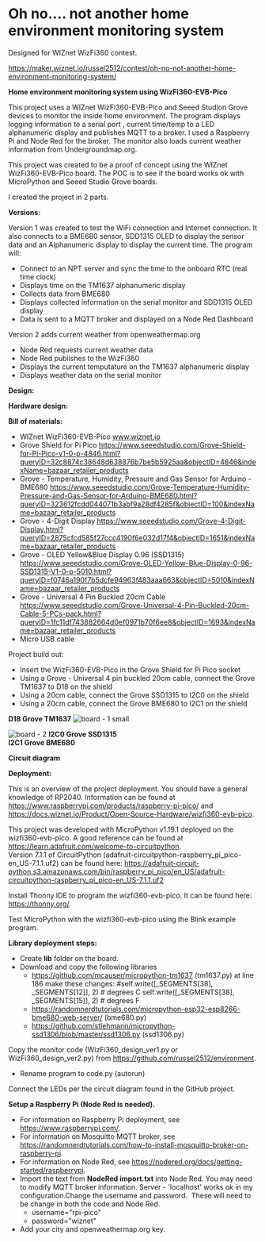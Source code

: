 # Oh no.... not another home environment monitoring system

Designed for WIZnet WizFi360 contest.

https://maker.wiznet.io/russel2512/contest/oh-no-not-another-home-environment-monitoring-system/

**Home environment monitoring system using WizFi360-EVB-Pico**

This project uses a WIZnet WizFi360-EVB-Pico and Seeed Studion Grove devices to monitor the inside home environment. The program displays logging information to a serial port , current time/temp to a LED alphanumeric display and publishes MQTT to a broker. I used a Raspberry Pi and Node Red for the broker. The monitor also loads current weather information from Undergroundmap.org. 

This project was created to be a proof of concept using the WIZnet WizFi360-EVB-Pico board. The POC is to see if the board works ok with MicroPython and Seeed Studio Grove boards. 

I created the project in 2 parts.

**Versions:**

Version 1 was created to test the WiFi connection and Internet connection. It also connects to a BME680 sensor, SDD1315 OLED to display the sensor data and an Alphanumeric display to display the current time.
The program will:
- Connect to an NPT server and sync the time to the onboard RTC (real time clock)
- Displays time on the TM1637 alphanumeric display
- Collects data from BME680
- Displays collected information on the serial monitor and SDD1315 OLED display
- Data is sent to a MQTT broker and displayed on a Node Red Dashboard

Version 2 adds current weather from openweathermap.org
- Node Red requests current weather data
- Node Red publishes to the WizFi360 
- Displays the current temputature on the TM1637 alphanumeric display
- Displays weather data on the serial monitor



**Design:**

**Hardware design:**

**Bill of materials:**
- WIZnet WizFi360-EVB-Pico
www.wiznet.io
- Grove Shield for Pi Pico
https://www.seeedstudio.com/Grove-Shield-for-Pi-Pico-v1-0-p-4846.html?queryID=32c8874c38648d638876b7be5b5925aa&objectID=4846&indexName=bazaar_retailer_products
- Grove - Temperature, Humidity, Pressure and Gas Sensor for Arduino - BME680
https://www.seeedstudio.com/Grove-Temperature-Humidity-Pressure-and-Gas-Sensor-for-Arduino-BME680.html?queryID=323612fcdd044071b3abf9a28df4285f&objectID=100&indexName=bazaar_retailer_products
- Grove - 4-Digit Display
https://www.seeedstudio.com/Grove-4-Digit-Display.html?queryID=2875cfcd585f27ccc4190f6e032d17f4&objectID=1651&indexName=bazaar_retailer_products
- Grove - OLED Yellow&Blue Display 0.96 (SSD1315)
https://www.seeedstudio.com/Grove-OLED-Yellow-Blue-Display-0-96-SSD1315-V1-0-p-5010.html?queryID=f0746a190f7b5dcfe94963f483aaa663&objectID=5010&indexName=bazaar_retailer_products 
- Grove - Universal 4 Pin Buckled 20cm Cable
https://www.seeedstudio.com/Grove-Universal-4-Pin-Buckled-20cm-Cable-5-PCs-pack.html?queryID=1fc11df743882664d0ef0971b70f6ee8&objectID=1693&indexName=bazaar_retailer_products
- Micro USB cable


Project build out:
- Insert the WizFi360-EVB-Pico in the Grove Shield for Pi Pico socket 
- Using a Grove - Universal 4 pin buckled 20cm cable, connect the Grove TM1637 to D18 on the shield
- Using a 20cm cable, connect the Grove SSD1315 to I2C0 on the shield
- Using a 20cm cable, connect the Grove BME680 to I2C1 on the shield 
  
**D18  Grove TM1637**
![board - 1 small](https://user-images.githubusercontent.com/13513067/197630484-c06a4dcc-ff9a-449a-95fa-c06c870a8ece.jpg)

![board - 2](https://user-images.githubusercontent.com/13513067/197628395-7908b9ed-a19d-4fc8-ad29-ac32a13e5b2e.jpg)
**I2C0  Grove SSD1315     
I2C1  Grove BME680**

**Circuit diagram**




**Deployment:**

This is an overview of the project deployment. You should have a general knowledge of RP2040. Information can be found at https://www.raspberrypi.com/products/raspberry-pi-pico/ and https://docs.wiznet.io/Product/Open-Source-Hardware/wizfi360-evb-pico. 

This project was developed with MicroPython v1.19.1 deployed on the wizfi360-evb-pico. A good reference can be found at https://learn.adafruit.com/welcome-to-circuitpython.   
Version 7.1.1 of CircuitPython (adafruit-circuitpython-raspberry_pi_pico-en_US-7.1.1.uf2) can be found here:
https://adafruit-circuit-python.s3.amazonaws.com/bin/raspberry_pi_pico/en_US/adafruit-circuitpython-raspberry_pi_pico-en_US-7.1.1.uf2

Install Thonny IDE to program the wizfi360-evb-pico. It can be found here: https://thonny.org/.

Test MicroPython with the wizfi360-evb-pico using the Blink example program. 

**Library deployment steps:**
- Create **lib** folder on the board.
- Download and copy the following libraries 
   - https://github.com/mcauser/micropython-tm1637 (tm1637.py)
	at line 186 make these changes:
	#self.write([_SEGMENTS[38], _SEGMENTS[12]], 2) # degrees C
     	self.write([_SEGMENTS[38], _SEGMENTS[15]], 2) # degrees F
   - https://randomnerdtutorials.com/micropython-esp32-esp8266-bme680-web-server/ (bme680.py)
   - https://github.com/stlehmann/micropython-ssd1306/blob/master/ssd1306.py (ssd1306.py)

Copy the monitor code (WizFi360_design_ver1.py or WizFi360_design_ver2.py) from https://github.com/russel2512/environment.
- Rename program to code.py (autorun)

Connect the LEDs per the circuit diagram found in the GitHub project.

**Setup a Raspberry Pi (Node Red is needed).** 
- For information on Raspberry Pi deployment, see https://www.raspberrypi.com/.
- For information on Mosquitto MQTT broker, see https://randomnerdtutorials.com/how-to-install-mosquitto-broker-on-raspberry-pi.
- For information on Node Red, see https://nodered.org/docs/getting-started/raspberrypi.
- Import the text from **NodeRed import.txt** into Node Red. You may need to modify MQTT broker information. Server - 'localhost' works ok in my configuration.Change the username and password.  These will need to be change in both the code and Node Red.
  - username="rpi-pico"
  - password="wiznet"
- Add your city and openweathermap.org key.
